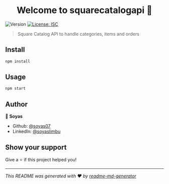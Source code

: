 <h1 align="center">Welcome to squarecatalogapi 👋</h1>
<p>
  <img alt="Version" src="https://img.shields.io/badge/version-0.1.1-blue.svg?cacheSeconds=2592000" />
  <a href="#" target="_blank">
    <img alt="License: ISC" src="https://img.shields.io/badge/License-ISC-yellow.svg" />
  </a>
</p>

> Square Catalog API to handle categories, items and orders

## Install

```sh
npm install
```

## Usage

```sh
npm start
```

## Author

👤 **Soyas**

* Github: [@soyas07](https://github.com/soyas07)
* LinkedIn: [@soyaslimbu](https://linkedin.com/in/soyaslimbu)

## Show your support

Give a ⭐️ if this project helped you!

***
_This README was generated with ❤️ by [readme-md-generator](https://github.com/kefranabg/readme-md-generator)_